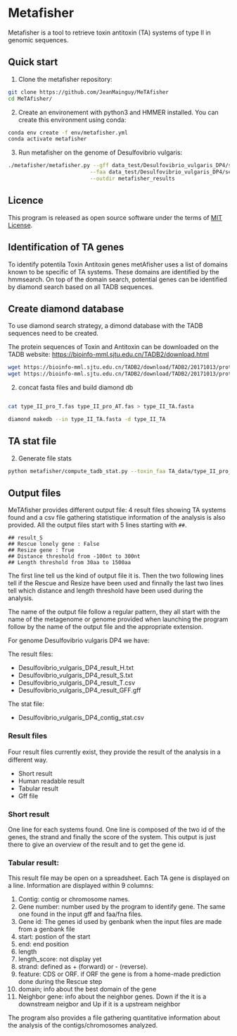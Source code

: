 <!--
 # Table of contents
- [Program overview](#Program_overview)
- [Dependence files](#Dependence_files)
- [Files format requirement](#Files_format_requirement)
- [Output file](#Output_file)
- [How to use MeTAfisher](#How_to_use_MeTAfisher) -->


# Metafisher
Metafisher is a tool to retrieve toxin antitoxin (TA) systems of type II in genomic sequences.


## Quick start

1. Clone the metafisher repository:
```bash
git clone https://github.com/JeanMainguy/MeTAfisher
cd MeTAfisher/
```

2. Create an environement with python3 and HMMER installed. You can create this environment using conda:

```bash
conda env create -f env/metafisher.yml
conda activate metafisher
```

3. Run metafisher on the genome of Desulfovibrio vulgaris:

```bash
./metafisher/metafisher.py --gff data_test/Desulfovibrio_vulgaris_DP4/sequence.gff \
                          --faa data_test/Desulfovibrio_vulgaris_DP4/sequence.faa \
                          --outdir metafisher_results

```


## Licence
This program is released as open source software under the terms of [MIT License](https://raw.githubusercontent.com/bionitio-team/bionitio/master/LICENSE).


## Identification of TA genes

To identify potentila Toxin Antitoxin genes metAfisher uses a list of domains known to be specific of TA systems. These domains are identified by the hmmsearch.
On top of the domain search, potential genes can be identified by diamond search based on all TADB sequences.

## Create diamond database

To use diamond search strategy, a dimond database with the TADB sequences need to be created.


The protein sequences of Toxin and Antitoxin can be downloaded on the TADB website: https://bioinfo-mml.sjtu.edu.cn/TADB2/download.html

```bash
wget https://bioinfo-mml.sjtu.edu.cn/TADB2/download/TADB2/20171013/protein/type_II_pro_T.fas
wget https://bioinfo-mml.sjtu.edu.cn/TADB2/download/TADB2/20171013/protein/type_II_pro_AT.fas
```

2. concat fasta files and build diamond db

```bash

cat type_II_pro_T.fas type_II_pro_AT.fas > type_II_TA.fasta

diamond makedb --in type_II_TA.fasta -d type_II_TA

```

## TA stat file

2. Generate file stats

```bash
python metafisher/compute_tadb_stat.py --toxin_faa TA_data/type_II_pro_T.fas --antitoxin_faa TA_data/type_II_pro_AT.fas -v
```


## Output files

MeTAfisher provides different output file: 4 result files showing TA systems found and a csv file gathering statistique information of the analysis is also provided.
All the output files start with 5 lines starting with `##`.

```
## result_S
## Rescue lonely gene : False
## Resize gene : True
## Distance threshold from -100nt to 300nt
## Length threshold from 30aa to 1500aa
```

The first line tell us the kind of output file it is. Then the two following lines tell if the Rescue and Resize have been used and finnally the last two lines tell which distance and length threshold have been used during the analysis.

The name of the output file follow a regular pattern, they all start with the name of the metagenome or genome provided when launching the program follow by the name of the output file and the appropriate extension.

For genome Desulfovibrio vulgaris DP4 we have:

The result files:

* Desulfovibrio_vulgaris_DP4_result_H.txt
* Desulfovibrio_vulgaris_DP4_result_S.txt
* Desulfovibrio_vulgaris_DP4_result_T.csv
* Desulfovibrio_vulgaris_DP4_result_GFF.gff

The stat file:

* Desulfovibrio_vulgaris_DP4_contig_stat.csv


### Result files
Four result ﬁles currently exist, they provide the result of the analysis in a different way.

* Short result
* Human readable result
* Tabular result
* Gff file


### Short result
One line for each systems found.
One line is composed of the two id of the genes, the strand and finally the score of the system.
This output is just there to give an overview of the result and to get the gene id.  

### Tabular result:
This result file may be open on a spreadsheet.
Each TA gene is displayed on a line. Information are displayed within 9 columns:

1. Contig: contig or chromosome names.
2. Gene number: number used by the program to identify gene. The same one found in the input gff and faa/fna files.
3. Gene id: The genes id used by genbank when the input files are made from a genbank file
4. start: postion of the start
5. end: end position
6. length
7. length_score: not display yet
8. strand: defined as + (forward) or - (reverse).
9. feature: CDS or ORF. if ORF the gene is from a home-made prediction done during the Rescue step
10. domain; info about the best domain of the gene
11. Neighbor gene: info about the neighbor genes. Down if the it is a downstream neigbor and Up if it is a upstream neighbor


The program also provides a file gathering quantitative information about the analysis of the contigs/chromosomes analyzed.

